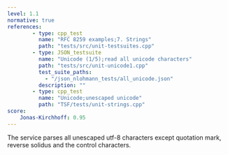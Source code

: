 ```yaml
---
level: 1.1
normative: true
references:
        - type: cpp_test
          name: "RFC 8259 examples;7. Strings"
          path: "tests/src/unit-testsuites.cpp"
        - type: JSON_testsuite
          name: "Unicode (1/5);read all unicode characters"
          path: "tests/src/unit-unicode1.cpp"
          test_suite_paths:
            - "/json_nlohmann_tests/all_unicode.json"
          description: ""
        - type: cpp_test
          name: "Unicode;unescaped unicode"
          path: "TSF/tests/unit-strings.cpp"
score:
    Jonas-Kirchhoff: 0.95
---
```


The service parses all unescaped utf-8 characters except quotation mark, reverse solidus and the control characters.